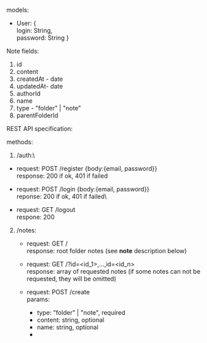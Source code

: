 models:
* User: {\
    login: String,\
    password: String 
}

Note fields:
1. id
2. content
3. createdAt - date
4. updatedAt- date
5. authorId
6. name
7. type - "folder" | "note"
8. parentFolderId

REST API specification:

methods:
1. /auth:\
* request: POST /register {body:{email, password}}\
response: 200 if ok, 401 if failed

* request: POST /login {body:{email, password}}\
reponse: 200 if ok, 401 if failed\

* request: GET /logout\
respone: 200
2. /notes: 
    * request: GET /  \
      response: root folder notes (see **note** description below)

    * request: GET /?id=<id_1>,...,id=<id_n>\
      response: array of requested notes (if some notes can not be requested, they will be omitted)

    * request: POST /create\
      params: 
        * type: "folder" | "note", required
        * content: string, optional
        * name: string, optional
        * 




